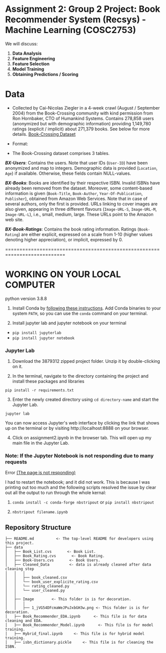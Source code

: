 # Assignment 2: Group 2 Project: Book Recommender System (Recsys) - Machine Learning (COSC2753)


We will discuss:

1. **Data Analysis**
2. **Feature Engineering**
3. **Feature Selection**
4. **Model Training**
5. **Obtaining Predictions / Scoring**

# Data

+ Collected by Cai-Nicolas Ziegler in a 4-week crawl (August / September 2004) from the Book-Crossing community with kind permission from Ron Hornbaker, CTO of Humankind Systems. Contains 278,858 users (anonymized but with demographic information) providing 1,149,780 ratings (explicit / implicit) about 271,379 books. See below for more details. [Book-Crossing Dataset](http://www2.informatik.uni-freiburg.de/~cziegler/BX/)

+ Format:

- The Book-Crossing dataset comprises 3 tables.

***BX-Users***:
Contains the users. Note that user IDs (`User-ID`) have been anonymized and map to integers. Demographic data is provided (`Location`, `Age`) if available. Otherwise, these fields contain NULL-values.

***BX-Books***:
Books are identified by their respective ISBN. Invalid ISBNs have already been removed from the dataset. Moreover, some content-based information is given (`Book-Title`, `Book-Author`, `Year-Of-Publication`, `Publisher`), obtained from Amazon Web Services. Note that in case of several authors, only the first is provided. URLs linking to cover images are also given, appearing in three different flavours (`Image-URL-S`, `Image-URL-M`, `Image-URL-L`), i.e., small, medium, large. These URLs point to the Amazon web site.

***BX-Book-Ratings***:
Contains the book rating information. Ratings (`Book-Rating`) are either explicit, expressed on a scale from 1-10 (higher values denoting higher appreciation), or implicit, expressed by 0.

===========================================================================

# WORKING ON YOUR LOCAL COMPUTER

python version 3.8.8

1. Install Conda
   by [following these instructions](https://conda.io/projects/conda/en/latest/user-guide/install/index.html). Add Conda
   binaries to your system `PATH`, so you can use the `conda` command on your terminal.

2. Install jupyter lab and jupyter notebook on your terminal

+ `pip install jupyterlab`
+ `pip install jupyter notebook`

### Jupyter Lab

1. Download the 3879312 zipped project folder. Unzip it by double-clicking on it.

2. In the terminal, navigate to the directory containing the project and install these packages and libraries

```
pip install -r requirements.txt
```

3. Enter the newly created directory using `cd directory-name` and start the Jupyter Lab.

```
jupyter lab
```

You can now access Jupyter's web interface by clicking the link that shows up on the terminal or by
visiting http://localhost:8888 on your browser.

4. Click on assignment2.ipynb in the browser tab. This will open up my main file in the Jupyter Lab.

### Note: If the Jupyter Notebook is not responding due to many requests

Error [(The page is not responding)](https://stackoverflow.com/questions/48615535/jupyter-notebook-takes-forever-to-open-and-then-pages-unresponsive-mathjax-i)

I had to restart the notebook; and it did not work. This is because I was printing out too much and the following
scripts resolved the issue by clear out all the output to run through the whole kernal:

1. `conda install -c conda-forge nbstripout` or `pip install nbstripout`

2. `nbstripout filename.ipynb`

## Repository Structure

```
├── README.md          <- The top-level README for developers using this project.
├── data
│   ├── Book_List.cvs       <- Book List.
│   ├── Book_Rating.cvs       <- Book Rating.
│   ├── Book-Users.cvs       <- Book Users.
│   ├── Cleaned_Data         <- data is already cleaned after data cleaning step
│   │   │    
│   │   ├── book_cleaned.csv
│   │   └── book_user_explicite_rating.csv
│   │   └── rating_cleaned.py
│   │   └── user_cleaned.py
│   │
│   ├── Image        <- This folder is is for decoration.
│   │   │    
│   │   ├── 1_jVG54DFcmaWeJPuJxbGH3w.png <- This folder is is for decoration.
│   ├── Book_Recommender_EDA.ipynb      <- This file is for data cleaning and EDA.
│   ├── Book_Recommender_Model.ipynb      <- This file is for model training.
│   ├── Hybrid_final.ipynb     <- This file is for hybrid model training.
│   ├── isbn_dictionary.pickle     <- This file is for cleaning the ISBN.

```
